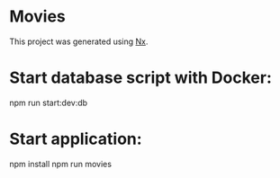 # Movies

This project was generated using [Nx](https://nx.dev).

# Start database script with Docker:

npm run start:dev:db

# Start application:

npm install
npm run movies
